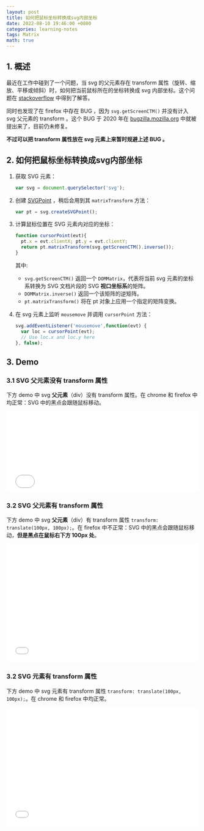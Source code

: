 ```yaml
---
layout: post
title: 如何把鼠标坐标转换成svg内部坐标
date: 2022-08-10 19:46:00 +0800
categories: learning-notes
tags: Matrix
math: true
---
```


## 1. 概述

最近在工作中碰到了一个问题，当 svg 的父元素存在 transform 属性（旋转、缩放、平移或倾斜）时，如何把当前鼠标所在的坐标转换成 svg 内部坐标。这个问题在 [stackoverflow](https://stackoverflow.com/questions/10298658/mouse-position-inside-autoscaled-svg) 中得到了解答。

同时也发现了在 firefox 中存在 BUG ，因为 `svg.getScreenCTM()` 并没有计入 svg 父元素的 transform 。这个 BUG 于 2020 年在 [bugzilla.mozilla.org](https://bugzilla.mozilla.org/show_bug.cgi?id=1610093) 中就被提出来了，目前仍未修复。

**不过可以把 transform 属性放在 svg 元素上来暂时规避上述 BUG 。**

## 2. 如何把鼠标坐标转换成svg内部坐标

1. 获取 SVG 元素：
   ```js
   var svg = document.querySelector('svg');
   ```

2. 创建 [SVGPoint](https://developer.mozilla.org/en-US/docs/Web/API/SVGPoint) ，稍后会用到其 `matrixTransform` 方法：
   ```js
   var pt = svg.createSVGPoint();
   ```

3. 计算鼠标位置在 SVG 元素内对应的坐标：
   ```js
   function cursorPoint(evt){
     pt.x = evt.clientX; pt.y = evt.clientY;
     return pt.matrixTransform(svg.getScreenCTM().inverse());
   }
   ```
   其中:
   - `svg.getScreenCTM()` 返回一个 `DOMMatrix`，代表将当前 svg 元素的坐标系转换为 SVG 文档片段的 SVG **视口坐标系**的矩阵。<br>
   - `DOMMatrix.inverse()` 返回一个该矩阵的逆矩阵。<br>
   - `pt.matrixTransform()` 将在 pt 对象上应用一个指定的矩阵变换。
4. 在 svg 元素上监听 `mousemove` 并调用 `cursorPoint` 方法：
   ```js
   svg.addEventListener('mousemove',function(evt) {
     var loc = cursorPoint(evt);
     // Use loc.x and loc.y here
   }, false);
   ```

## 3. Demo

### 3.1 SVG 父元素没有 transform 属性

下方 demo 中 svg **父元素**（div）没有 transform 属性。在 chrome 和 firefox 中均正常：SVG 中的黑点会跟随鼠标移动。

<iframe src="/html/2022-08-10-how-to-convert-mouse-coord-to-svg-internal-coord-demo-1.html" style="width: 100%; height: 210px; border: none;"></iframe>

### 3.2 SVG 父元素有 transform 属性

下方 demo 中 svg **父元素**（div）有 transform 属性 `transform: translate(100px, 100px);`。在 firefox 中不正常：SVG 中的黑点会跟随鼠标移动，**但是黑点在鼠标右下方 100px 处**。

<iframe src="/html/2022-08-10-how-to-convert-mouse-coord-to-svg-internal-coord-demo-2.html" style="width: 100%; height: 310px; border: none;"></iframe>

### 3.2 SVG 元素有 transform 属性

下方 demo 中 svg 元素有 transform 属性 `transform: translate(100px, 100px);`。在 chrome 和 firefox 中均正常。

<iframe src="/html/2022-08-10-how-to-convert-mouse-coord-to-svg-internal-coord-demo-3.html" style="width: 100%; height: 310px; border: none;"></iframe>